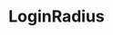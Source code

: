 ---
codehost: https://github.com/LoginRadius
facebook: https://facebook.com/loginradius
linkedin: https://linkedin.com/company/loginradius
logohandle: loginradius
sort: loginradius
title: LoginRadius
twitter: https://x.com/LoginRadius
website: https://www.loginradius.com/
youtube: https://youtube.com/user/LoginRadius
---